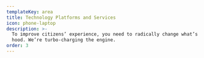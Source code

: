 ```yaml
---
templateKey: area
title: Technology Platforms and Services
icon: phone-laptop
description: >-
  To improve citizens’ experience, you need to radically change what’s under the
  hood. We’re turbo-charging the engine.
order: 3
---
```


